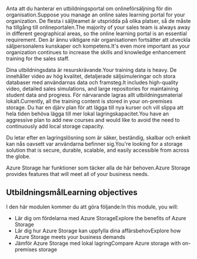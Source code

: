<span data-ttu-id="a23c2-101">Anta att du hanterar en utbildningsportal om onlineförsäljning för din organisation.</span><span class="sxs-lookup"><span data-stu-id="a23c2-101">Suppose you manage an online sales learning portal for your organization.</span></span> <span data-ttu-id="a23c2-102">De flesta i säljteamet är utspridda på olika platser, så de måste ha tillgång till onlineportalen.</span><span class="sxs-lookup"><span data-stu-id="a23c2-102">The majority of your sales team is always away in different geographical areas, so the online learning portal is an essential requirement.</span></span> <span data-ttu-id="a23c2-103">Den är ännu viktigare när organisationen fortsätter att utveckla säljpersonalens kunskaper och kompetens.</span><span class="sxs-lookup"><span data-stu-id="a23c2-103">It's even more important as your organization continues to increase the skills and knowledge enhancement training for the sales staff.</span></span>

<span data-ttu-id="a23c2-104">Dina utbildningsdata är resurskrävande.</span><span class="sxs-lookup"><span data-stu-id="a23c2-104">Your training data is heavy.</span></span> <span data-ttu-id="a23c2-105">De innehåller video av hög kvalitet, detaljerade säljsimuleringar och stora databaser med användarnas data och framsteg.</span><span class="sxs-lookup"><span data-stu-id="a23c2-105">It includes high-quality video, detailed sales simulations, and large repositories for maintaining student data and progress.</span></span> <span data-ttu-id="a23c2-106">För närvarande lagras allt utbildningsmaterial lokalt.</span><span class="sxs-lookup"><span data-stu-id="a23c2-106">Currently, all the training content is stored in your on-premises storage.</span></span> <span data-ttu-id="a23c2-107">Du har en djärv plan för att lägga till nya kurser och vill slippa att hela tiden behöva lägga till mer lokal lagringskapacitet.</span><span class="sxs-lookup"><span data-stu-id="a23c2-107">You have an aggressive plan to add new courses and would like to avoid the need to continuously add local storage capacity.</span></span>

<span data-ttu-id="a23c2-108">Du letar efter en lagringslösning som är säker, beständig, skalbar och enkelt kan nås oavsett var användarna befinner sig.</span><span class="sxs-lookup"><span data-stu-id="a23c2-108">You're looking for a storage solution that is secure, durable, scalable, and easily accessible from across the globe.</span></span>

<span data-ttu-id="a23c2-109">Azure Storage har funktioner som täcker alla de här behoven.</span><span class="sxs-lookup"><span data-stu-id="a23c2-109">Azure Storage provides features that will meet all of your business needs.</span></span>

## <a name="learning-objectives"></a><span data-ttu-id="a23c2-110">Utbildningsmål</span><span class="sxs-lookup"><span data-stu-id="a23c2-110">Learning objectives</span></span>

<span data-ttu-id="a23c2-111">I den här modulen kommer du att göra följande:</span><span class="sxs-lookup"><span data-stu-id="a23c2-111">In this module, you will:</span></span>

- <span data-ttu-id="a23c2-112">Lär dig om fördelarna med Azure Storage</span><span class="sxs-lookup"><span data-stu-id="a23c2-112">Explore the benefits of Azure Storage</span></span>
- <span data-ttu-id="a23c2-113">Lär dig hur Azure Storage kan uppfylla dina affärsbehov</span><span class="sxs-lookup"><span data-stu-id="a23c2-113">Explore how Azure Storage meets your business demands</span></span>
- <span data-ttu-id="a23c2-114">Jämför Azure Storage med lokal lagring</span><span class="sxs-lookup"><span data-stu-id="a23c2-114">Compare Azure storage with on-premises storage</span></span>
